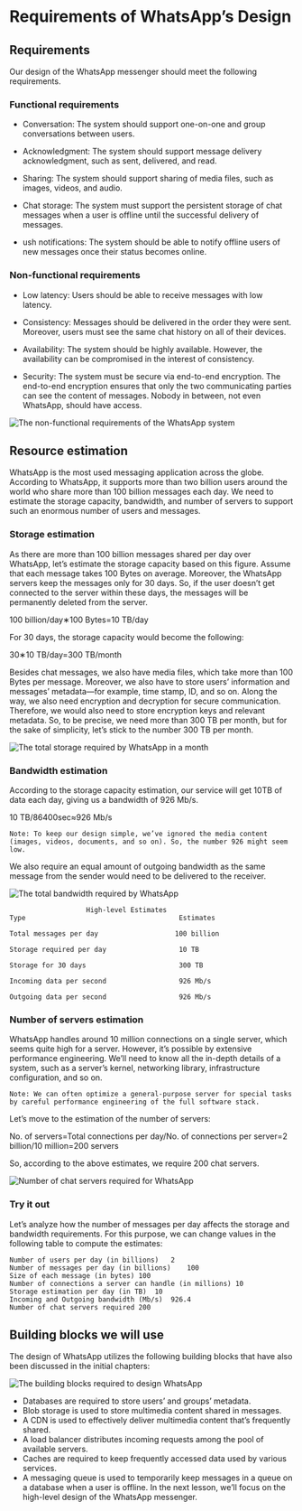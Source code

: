# Requirements of WhatsApp’s Design
## Requirements
Our design of the WhatsApp messenger should meet the following requirements.

### Functional requirements
- Conversation: The system should support one-on-one and group conversations between users.

- Acknowledgment: The system should support message delivery acknowledgment, such as sent, delivered, and read.

- Sharing: The system should support sharing of media files, such as images, videos, and audio.

- Chat storage: The system must support the persistent storage of chat messages when a user is offline until the successful delivery of messages.

- ush notifications: The system should be able to notify offline users of new messages once their status becomes online.

### Non-functional requirements
- Low latency: Users should be able to receive messages with low latency.

- Consistency: Messages should be delivered in the order they were sent. Moreover, users must see the same chat history on all of their devices.

- Availability: The system should be highly available. However, the availability can be compromised in the interest of consistency.

- Security: The system must be secure via end-to-end encryption. The end-to-end encryption ensures that only the two communicating parties can see the content of messages. Nobody in between, not even WhatsApp, should have access.

![The non-functional requirements of the WhatsApp system](./nfr.jpg)

## Resource estimation
WhatsApp is the most used messaging application across the globe. According to WhatsApp, it supports more than two billion users around the world who share more than 100 billion messages each day. We need to estimate the storage capacity, bandwidth, and number of servers to support such an enormous number of users and messages.


### Storage estimation
As there are more than 100 billion messages shared per day over WhatsApp, let’s estimate the storage capacity based on this figure. Assume that each message takes 100 Bytes on average. Moreover, the WhatsApp servers keep the messages only for 30 days. So, if the user doesn’t get connected to the server within these days, the messages will be permanently deleted from the server.

100 billion/day∗100 Bytes=10 TB/day

For 30 days, the storage capacity would become the following:

30∗10 TB/day=300 TB/month

Besides chat messages, we also have media files, which take more than 100 Bytes per message. Moreover, we also have to store users’ information and messages’ metadata—for example, time stamp, ID, and so on. Along the way, we also need encryption and decryption for secure communication. Therefore, we would also need to store encryption keys and relevant metadata. So, to be precise, we need more than 300 TB per month, but for the sake of simplicity, let’s stick to the number 300 TB per month.

![The total storage required by WhatsApp in a month](./storage.jpg)

### Bandwidth estimation
According to the storage capacity estimation, our service will get 10TB of data each day, giving us a bandwidth of 926 Mb/s.

10 TB/86400sec≈926 Mb/s

```
Note: To keep our design simple, we’ve ignored the media content (images, videos, documents, and so on). So, the number 926 might seem low.
```
We also require an equal amount of outgoing bandwidth as the same message from the sender would need to be delivered to the receiver.

![The total bandwidth required by WhatsApp](./bandwidth.jpg)

```
                   High-level Estimates
Type                                      Estimates

Total messages per day                   100 billion

Storage required per day                  10 TB

Storage for 30 days                       300 TB

Incoming data per second                  926 Mb/s

Outgoing data per second                  926 Mb/s

```

### Number of servers estimation
WhatsApp handles around 10 million connections on a single server, which seems quite high for a server. However, it’s possible by extensive performance engineering. We’ll need to know all the in-depth details of a system, such as a server’s kernel, networking library, infrastructure configuration, and so on.
```
Note: We can often optimize a general-purpose server for special tasks by careful performance engineering of the full software stack.
```
Let’s move to the estimation of the number of servers:

No. of servers=Total connections per day/No. of connections per server=2 billion/10 million=200 servers

So, according to the above estimates, we require 200 chat servers.


![Number of chat servers required for WhatsApp](./servers.jpg)

### Try it out
Let’s analyze how the number of messages per day affects the storage and bandwidth requirements. For this purpose, we can change values in the following table to compute the estimates:

```
Number of users per day (in billions)	2
Number of messages per day (in billions)	100
Size of each message (in bytes)	100
Number of connections a server can handle (in millions)	10
Storage estimation per day (in TB)	10
Incoming and Outgoing bandwidth (Mb/s)	926.4
Number of chat servers required 200
```

## Building blocks we will use
The design of WhatsApp utilizes the following building blocks that have also been discussed in the initial chapters:

![The building blocks required to design WhatsApp](./bb.jpg)

- Databases are required to store users’ and groups’ metadata.
- Blob storage is used to store multimedia content shared in messages.
- A CDN is used to effectively deliver multimedia content that’s frequently shared.
- A load balancer distributes incoming requests among the pool of available servers.
- Caches are required to keep frequently accessed data used by various services.
- A messaging queue is used to temporarily keep messages in a queue on a database when a user is offline.
In the next lesson, we’ll focus on the high-level design of the WhatsApp messenger.




